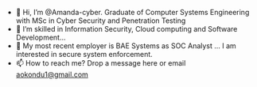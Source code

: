 - 👋 Hi, I’m @Amanda-cyber. Graduate of Computer Systems Engineering with MSc in Cyber Security and Penetration Testing 
- 👀 I’m skilled in Information Security, Cloud computing and Software Development...
- 🌱 My most recent employer is BAE Systems as SOC Analyst ... I am interested in secure system enforcement. 
- 📫 How to reach me? Drop a message here or email aokondu1@gmail.com 
<!---
Amanda-cyber/Amanda-cyber is a ✨ special ✨ repository because its `README.md` (this file) appears on your GitHub profile.
You can click the Preview link to take a look at your changes.
--->
